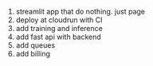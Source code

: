 1. streamlit app that do nothing. just page
2. deploy at cloudrun with CI
3. add training and inference
4. add fast api with backend
5. add queues
6. add billing